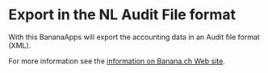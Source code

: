 # Export in the NL Audit File format

With this BananaApps will export the accounting data in an Audit file format (XML).

For more information see the [information on Banana.ch Web site](https://www.banana.ch/apps/en/node/8543).

